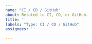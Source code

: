 ```yaml
---
name: "CI / CD / GitHub"
about: Related to CI, CD, or GitHub.
title: ''
labels: "Type: CI / CD / GitHub"
assignees: ''

---
```

